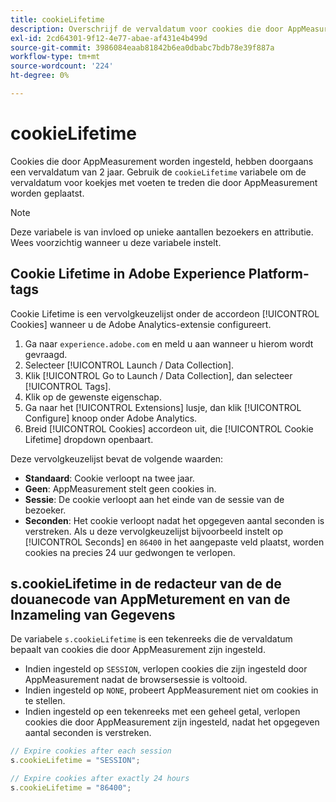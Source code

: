 ```yaml
---
title: cookieLifetime
description: Overschrijf de vervaldatum voor cookies die door AppMeasurement worden gemaakt.
exl-id: 2cd64301-9f12-4e77-abae-af431e4b499d
source-git-commit: 3986084eaab81842b6ea0dbabc7bdb78e39f887a
workflow-type: tm+mt
source-wordcount: '224'
ht-degree: 0%

---
```


# cookieLifetime

Cookies die door AppMeasurement worden ingesteld, hebben doorgaans een vervaldatum van 2 jaar. Gebruik de `cookieLifetime` variabele om de vervaldatum voor koekjes met voeten te treden die door AppMeasurement worden geplaatst.

>[!NOTE]
>
>Deze variabele is van invloed op unieke aantallen bezoekers en attributie. Wees voorzichtig wanneer u deze variabele instelt.

## Cookie Lifetime in Adobe Experience Platform-tags

Cookie Lifetime is een vervolgkeuzelijst onder de accordeon [!UICONTROL Cookies] wanneer u de Adobe Analytics-extensie configureert.

1. Ga naar `experience.adobe.com` en meld u aan wanneer u hierom wordt gevraagd.
1. Selecteer [!UICONTROL Launch / Data Collection].
1. Klik [!UICONTROL Go to Launch / Data Collection], dan selecteer [!UICONTROL Tags].
1. Klik op de gewenste eigenschap.
1. Ga naar het [!UICONTROL Extensions] lusje, dan klik [!UICONTROL Configure] knoop onder Adobe Analytics.
1. Breid [!UICONTROL Cookies] accordeon uit, die [!UICONTROL Cookie Lifetime] dropdown openbaart.

Deze vervolgkeuzelijst bevat de volgende waarden:

* **Standaard**: Cookie verloopt na twee jaar.
* **Geen**: AppMeasurement stelt geen cookies in.
* **Sessie**: De cookie verloopt aan het einde van de sessie van de bezoeker.
* **Seconden**: Het cookie verloopt nadat het opgegeven aantal seconden is verstreken. Als u deze vervolgkeuzelijst bijvoorbeeld instelt op [!UICONTROL Seconds] en `86400` in het aangepaste veld plaatst, worden cookies na precies 24 uur gedwongen te verlopen.

## s.cookieLifetime in de redacteur van de de douanecode van AppMeturement en van de Inzameling van Gegevens

De variabele `s.cookieLifetime` is een tekenreeks die de vervaldatum bepaalt van cookies die door AppMeasurement zijn ingesteld.

* Indien ingesteld op `SESSION`, verlopen cookies die zijn ingesteld door AppMeasurement nadat de browsersessie is voltooid.
* Indien ingesteld op `NONE`, probeert AppMeasurement niet om cookies in te stellen.
* Indien ingesteld op een tekenreeks met een geheel getal, verlopen cookies die door AppMeasurement zijn ingesteld, nadat het opgegeven aantal seconden is verstreken.

```js
// Expire cookies after each session
s.cookieLifetime = "SESSION";

// Expire cookies after exactly 24 hours
s.cookieLifetime = "86400";
```
